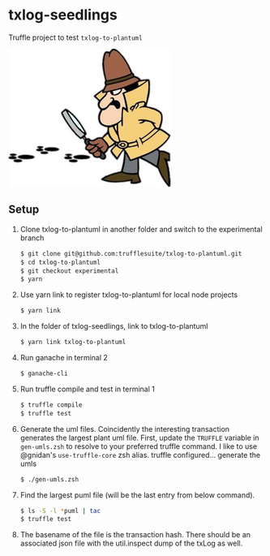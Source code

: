 # txlog-seedlings

Truffle project to test `txlog-to-plantuml`

![Transaction trail](images/pink-panther.jpg)


## Setup

1. Clone txlog-to-plantuml in another folder and switch to the experimental branch
   ```sh
   $ git clone git@github.com:trufflesuite/txlog-to-plantuml.git
   $ cd txlog-to-plantuml
   $ git checkout experimental
   $ yarn
   ```
1. Use yarn link to register txlog-to-plantuml for local node projects
   ```sh
   $ yarn link
   ```
1. In the folder of txlog-seedlings, link to txlog-to-plantuml
   ```sh
   $ yarn link txlog-to-plantuml
   ```
1. Run ganache in terminal 2
   ```sh
   $ ganache-cli
   ```
1. Run truffle compile and test in terminal 1
   ```sh
   $ truffle compile
   $ truffle test
   ```
1. Generate the uml files. Coincidently the interesting transaction generates
   the largest plant uml file. First, update the `TRUFFLE` variable in `gen-umls.zsh`
   to resolve to your preferred truffle command. I like to use @gnidan's
   `use-truffle-core` zsh alias. truffle configured... generate the umls
   ```sh
   $ ./gen-umls.zsh
   ```
1. Find the largest puml file (will be the last entry from below command).
   ```sh
   $ ls -S -l *puml | tac
   $ truffle test
   ```

1. The basename of the file is the transaction hash. There should be an
   associated json file with the util.inspect dump of the txLog as well.
